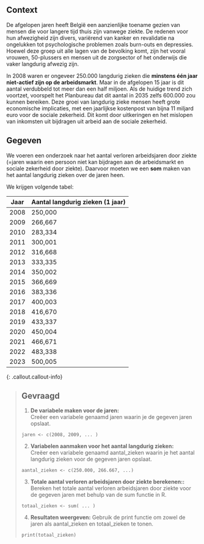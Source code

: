 ## Context

De afgelopen jaren heeft België een aanzienlijke toename gezien van mensen die voor langere tijd thuis zijn vanwege ziekte. De redenen voor hun afwezigheid zijn divers, variërend van kanker en revalidatie na ongelukken tot psychologische problemen zoals burn-outs en depressies. Hoewel deze groep uit alle lagen van de bevolking komt, zijn het vooral vrouwen, 50-plussers en mensen uit de zorgsector of het onderwijs die vaker langdurig afwezig zijn.

In 2008 waren er ongeveer 250.000 langdurig zieken die **minstens één jaar niet-actief zijn op de arbeidsmarkt**. Maar in de afgelopen 15 jaar is dit aantal verdubbeld tot meer dan een half miljoen. Als de huidige trend zich voortzet, voorspelt het Planbureau dat dit aantal in 2035 zelfs 600.000 zou kunnen bereiken. Deze groei van langdurig zieke mensen heeft grote economische implicaties, met een jaarlijkse kostenpost van bijna 11 miljard euro voor de sociale zekerheid. Dit komt door uitkeringen en het mislopen van inkomsten uit bijdragen uit arbeid aan de sociale zekerheid. 

## Gegeven

We voeren een onderzoek naar het aantal verloren arbeidsjaren door ziekte (=jaren waarin een persoon niet kan bijdragen aan de arbeidsmarkt en sociale zekerheid door ziekte). Daarvoor moeten we een **som** maken van het aantal langdurig zieken over de jaren heen. 

We krijgen volgende tabel: 

| Jaar | Aantal langdurig zieken (1 jaar) |
|------|----------------------------------|
| 2008 | 250,000                          |
| 2009 | 266,667                          |
| 2010 | 283,334                          |
| 2011 | 300,001                          |
| 2012 | 316,668                          |
| 2013 | 333,335                          |
| 2014 | 350,002                          |
| 2015 | 366,669                          |
| 2016 | 383,336                          |
| 2017 | 400,003                          |
| 2018 | 416,670                          |
| 2019 | 433,337                          |
| 2020 | 450,004                          |
| 2021 | 466,671                          |
| 2022 | 483,338                          |
| 2023 | 500,005                          |



{: .callout.callout-info}
>## Gevraagd
>
>1. **De variabele maken voor de jaren:**  
> Creëer een variabele genaamd jaren waarin je de gegeven jaren opslaat.
>
 >  ```
  > jaren <- c(2008, 2009, ... )
   >```
>
>2. **Variabelen aanmaken voor het aantal langdurig zieken:**  
> Creëer een variabele genaamd aantal_zieken waarin je het aantal langdurig zieken voor de gegeven jaren opslaat.
>
>   ```
>   aantal_zieken <- c(250.000, 266.667, ...)
>   ```
>
>3. **Totale aantal verloren arbeidsjaren door ziekte berekenen::**  
> Bereken het totale aantal verloren arbeidsjaren door ziekte voor de gegeven jaren met behulp van de sum functie in R.
>
>   ```
>totaal_zieken <- sum( ... )
>   ```
>4. **Resultaten weergeven:**
>Gebruik de print functie om zowel de jaren als aantal_zieken en totaal_zieken te tonen.
>   ```
>print(totaal_zieken)
>   ```


